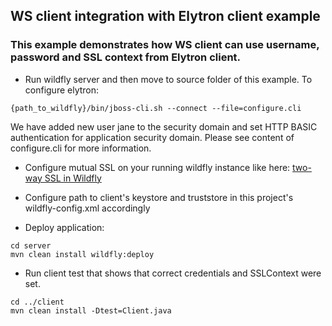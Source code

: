 ## WS client integration with Elytron client example

### This example demonstrates how WS client can use username, password and SSL context from Elytron client.

* Run wildfly server and then move to source folder of this example. To configure elytron:
```
{path_to_wildfly}/bin/jboss-cli.sh --connect --file=configure.cli
```

We have added new user jane to the security domain and set HTTP BASIC authentication for application security domain.
Please see content of configure.cli for more information.

* Configure mutual SSL on your running wildfly instance like here: [two-way SSL in Wildfly](https://docs.jboss.org/author/display/WFLY/Using+the+Elytron+Subsystem#UsingtheElytronSubsystem-EnableTwowaySSL%252FTLSinWildFlyforApplications)

* Configure path to client's keystore and truststore in this project's wildfly-config.xml accordingly

* Deploy application:

```
cd server
mvn clean install wildfly:deploy
```

* Run client test that shows that correct credentials and SSLContext were set.

```
cd ../client
mvn clean install -Dtest=Client.java
```


